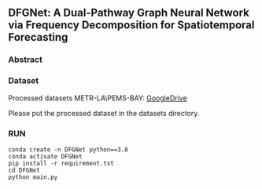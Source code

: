 ## DFGNet: A Dual-Pathway Graph Neural Network via Frequency Decomposition for Spatiotemporal Forecasting

### Abstract


### Dataset 
Processed datasets METR-LA\PEMS-BAY: [GoogleDrive](https://drive.google.com/file/d/1BoQrbXc_ladDNd9ux4-21JsfUirbIpop/view?usp=drive_link)



Please put the processed dataset in the datasets directory.
### RUN
```
conda create -n DFGNet python==3.8
conda activate DFGNet
pip install -r requirement.txt
cd DFGNet
python main.py

